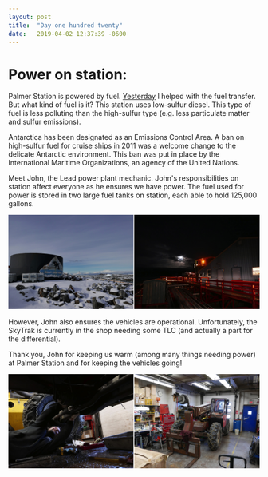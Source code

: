 ```yaml
---
layout: post
title:  "Day one hundred twenty"
date:   2019-04-02 12:37:39 -0600
---
```

# Power on station:
Palmer Station is powered by fuel. [Yesterday](https://natasjavgestel.github.io/blog/2019/04/01/day-onehundrednineteen) I helped with the fuel transfer. But what kind of fuel is it? This station uses low-sulfur diesel.  This type of fuel is less polluting than the high-sulfur type (e.g. less particulate matter and sulfur emissions).

Antarctica has been designated as an Emissions Control Area. A ban on high-sulfur fuel for cruise ships in 2011 was a welcome change to the delicate Antarctic environment. This ban was put in place by the International Maritime Organizations, an agency of the United Nations. 

Meet John, the Lead power plant mechanic. John's responsibilities on station affect everyone as he ensures we have power. The fuel used for power is stored in two large fuel tanks on station, each able to hold 125,000 gallons. 

![Power at Palmer Station](/assets/blog_photos/190402/power.jpg)

However, John also ensures the vehicles are operational. Unfortunately, the SkyTrak is currently in the shop needing some TLC (and actually a part for the differential). 

Thank you, John for keeping us warm (among many things needing power) at Palmer Station and for keeping the vehicles going!

![SkyTrak](/assets/blog_photos/190402/Skytrak.jpg)